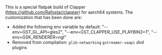 This is a special flatpak build of Clapper (https://github.com/Rafostar/clapper) for aarch64 systems.
The customization that has been done are:
- Added the following env variable by default:
	"--env=GST_GL_API=gles2",
        "--env=GST_CLAPPER_USE_PLAYBIN3=1",
        "--env=GSK_RENDERER=ngl"
- Removed from compilation:
	`glib-networking`
	`gstreamer-vaapi`
	*dvd* plugins
